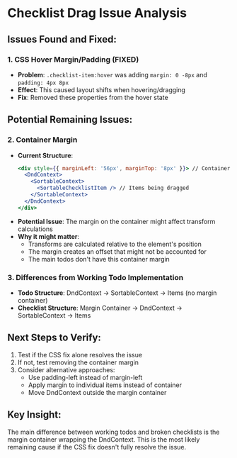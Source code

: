 # Checklist Drag Issue Analysis

## Issues Found and Fixed:

### 1. CSS Hover Margin/Padding (FIXED)
- **Problem**: `.checklist-item:hover` was adding `margin: 0 -8px` and `padding: 4px 8px`
- **Effect**: This caused layout shifts when hovering/dragging
- **Fix**: Removed these properties from the hover state

## Potential Remaining Issues:

### 2. Container Margin
- **Current Structure**:
  ```jsx
  <div style={{ marginLeft: '56px', marginTop: '8px' }}> // Container with margin
    <DndContext>
      <SortableContext>
        <SortableChecklistItem /> // Items being dragged
      </SortableContext>
    </DndContext>
  </div>
  ```
- **Potential Issue**: The margin on the container might affect transform calculations
- **Why it might matter**: 
  - Transforms are calculated relative to the element's position
  - The margin creates an offset that might not be accounted for
  - The main todos don't have this container margin

### 3. Differences from Working Todo Implementation
- **Todo Structure**: DndContext -> SortableContext -> Items (no margin container)
- **Checklist Structure**: Margin Container -> DndContext -> SortableContext -> Items

## Next Steps to Verify:

1. Test if the CSS fix alone resolves the issue
2. If not, test removing the container margin
3. Consider alternative approaches:
   - Use padding-left instead of margin-left
   - Apply margin to individual items instead of container
   - Move DndContext outside the margin container

## Key Insight:
The main difference between working todos and broken checklists is the margin container wrapping the DndContext. This is the most likely remaining cause if the CSS fix doesn't fully resolve the issue.